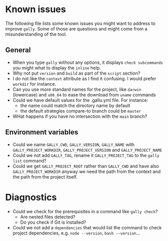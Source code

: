 # Known issues

The following file lists some known issues you might want to address to
improve `gally`. Some of those are questions and might come from a
misunderstanding of the tool.

## General

- When you type `gally` without any options, it displays
  `check subcommands` you might what to display the `inline` help.
- Why not put `version` and `build` as part of the `script` section?
- I do not like the `context` attribute as I find it confusing. I would prefer
  `workdir` for instance.
- Can you use more standard names for the project, like `darwin` (lowercase)
  and `x86_64` to ease the download from `uname` commands
- Could we have default values for the .gallu.yml file. For instance:
  - the name could match the directory name by default
  - the default strategies compare-to branch could be `master`
- WHat happens if you have no intersection with the `main` branch?

## Environment variables

- Could we name `GALLY_CWD`, `GALLY_VERSION`, `GALLY_NAME` with 
  `GALLY_PROJECT_WORKDIR`, `GALLY_PROJECT_VERSION` and `GALLY_PROJECT_NAME`
- Could we not add `GALLY_TAG`, rename it `GALLY_PROJECT_TAG` to the
  `gally list` command?
- Could we get `GALLY_PROJECT_ROOT` rather than `GALLY_CWD` and have also `GALLY_PROJECT_WORKDIR`
  anyway we need the path from the context and the path from the project itself.

# Diagnostics

- Could we check for the prerequisites in a command like `gally check`?
  - Are nested files detected?
  - Do you check if Git is installed?
- Could we not add a `dependencies` that would list the command to check
  project dependencies, e.g. `node --version`, `bash --version`...